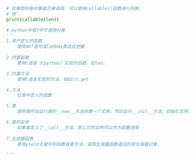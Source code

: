 
<BlogInfo title="3.python中的可调用对象" author="白日梦想猿" pv=0 read_times=0 pre_cost_time=0分19秒 category="一等函数" tag_list="['一等函数']" create_time="2022.03.10 16:09:15" update_time="2022.03.10 16:26:31" />

```python
# 如果想判断对象能否被调用，可以使用callable()函数进行判断。
# 例：
print(callable(len))

# python中有7中可调用对象
'''
1.用户定义的函数
    使用def语句或lambda表达式创建
    
2.内置函数
    使用C语言（Cpython）实现的函数，如len。

3.内置方法
    使用C语言实现的方法，如dict.get

4.方法
    在类中定义的函数

5.类
    调用类时会运行类的__new__方法创建一个实例，然后运行__init__方法，初始化实例，最后把实例返回给调用方。

6.类的实例
    如果类定义了__call__方法，那么它的实例可以作为函数调用
    
7.生成器函数
    使用yield关键字的函数或者方法。调用生成器函数返回的是生成器对象。

'''

```
